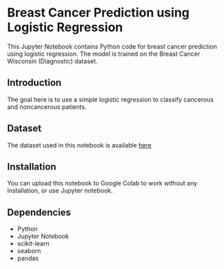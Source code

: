 # Breast Cancer Prediction using Logistic Regression
This Jupyter Notebook contains Python code for breast cancer prediction using logistic regression. The model is trained on the Breast Cancer Wisconsin (Diagnostic) dataset.

## Introduction
The goal here is to use a simple logistic regression to classify cancerous and noncancerous patients.

## Dataset
The dataset used in this notebook is available [here](https://www.kaggle.com/datasets/uciml/breast-cancer-wisconsin-data) 

## Installation
You can upload this notebook to Google Colab to work without any installation, or use Jupyter notebook. 

## Dependencies

- Python
- Jupyter Notebook
- scikit-learn
- seaborn
- pandas